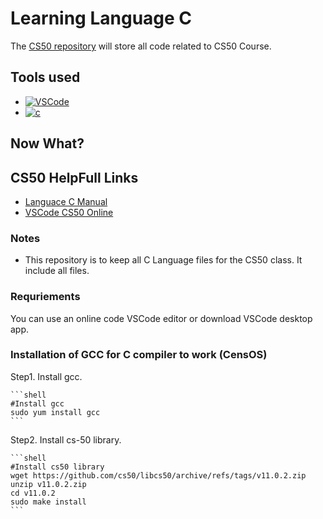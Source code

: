 # Learning Language C

The [CS50 repository][CS50-repository-url] will store all code related to CS50 Course.

## Tools used

* [![VSCode][vscode-img]][vscode-url]
* [![c][c-img]][c-url]

## Now What?

## CS50 HelpFull Links

* [Languace C Manual][c-manual-url]
* [VSCode CS50 Online][vscode-cs50]


### Notes

* This repository is to keep all C Language files for the CS50 class. It include all files.

### Requriements

You can use an online code VSCode editor or download VSCode desktop app.

### Installation of GCC for C compiler to work (CensOS)

Step1. Install gcc.

    ```shell
    #Install gcc
    sudo yum install gcc
    ``` 

Step2. Install cs-50 library.

    ```shell
    #Install cs50 library
    wget https://github.com/cs50/libcs50/archive/refs/tags/v11.0.2.zip
    unzip v11.0.2.zip
    cd v11.0.2
    sudo make install
    ``` 



<!-- MARKDOWN LINKS & IMAGES -->

[ansible-servermanagement-repository-url]: https://github.com/akphero/ansible
[CS50-repository-url]: https://github.com/akphero/CS50
[vscode-img]: https://img.shields.io/badge/vscode-000000?style=for-the-badge&logo=vscode
[vscode-url]: https://code.visualstudio.com/
[c-img]: https://img.shields.io/badge/c-000000?style=for-the-badge&logo=c
[c-url]: https://code.visualstudio.com/docs/languages/cpp
[cs50-youtube-img]: https://img.shields.io/badge/youtube-000000?style=for-the-badge&logo=youtube
[cs50-youtube-url]: https://www.youtube.com/watch?v=LfaMVlDaQ24&t=527s
[how-to-set-up-ssh-key-guide-url]: https://git-scm.com/book/en/v2/Git-on-the-Server-Generating-Your-SSH-Public-Key
[linked-in-url]: https://www.linkedin.com/in/aleksandrkarnafel/


[c-manual-url]: https://manual.cs50.io/
[vscode-cs50]: https://code.cs50.io/